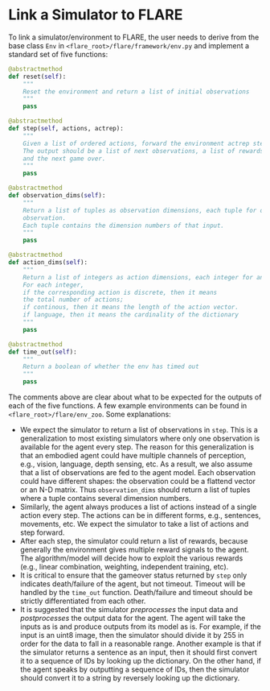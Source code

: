 # Link a Simulator to FLARE
To link a simulator/environment to FLARE, the user needs to derive from the base class `Env` in `<flare_root>/flare/framework/env.py` and implement a standard set of five functions:

```python
@abstractmethod
def reset(self):
    """
    Reset the environment and return a list of initial observations
    """
    pass

@abstractmethod
def step(self, actions, actrep):
    """
    Given a list of ordered actions, forward the environment actrep step.
    The output should be a list of next observations, a list of rewards,
    and the next game over.
    """
    pass

@abstractmethod
def observation_dims(self):
    """
    Return a list of tuples as observation dimensions, each tuple for one
    observation.
    Each tuple contains the dimension numbers of that input.
    """
    pass

@abstractmethod
def action_dims(self):
    """
    Return a list of integers as action dimensions, each integer for an action.
    For each integer,
    if the corresponding action is discrete, then it means
    the total number of actions;
    if continous, then it means the length of the action vector.
    if language, then it means the cardinality of the dictionary
    """
    pass

@abstractmethod
def time_out(self):
    """
    Return a boolean of whether the env has timed out
    """
    pass
```

The comments above are clear about what to be expected for the outputs of each of the five functions. A few example environments can be found in `<flare_root>/flare/env_zoo`. Some explanations:

* We expect the simulator to return a list of observations in `step`. This is a generalization to most existing simulators where only one observation is available for the agent every step. The reason for this generalization is that an embodied agent could have multiple channels of perception, e.g., vision, language, depth sensing, etc. As a result, we also assume that a list of observations are fed to the agent model. Each observation could have different shapes: the observation could be a flattend vector or an N-D matrix. Thus `observation_dims` should return a list of tuples where a tuple contains several dimension numbers.
* Similarly, the agent always produces a list of actions instead of a single action every step. The actions can be in different forms, e.g., sentences, movements, etc. We expect the simulator to take a list of actions and step forward.
* After each step, the simulator could return a list of rewards, because generally the environment gives multiple reward signals to the agent. The algorithm/model will decide how to exploit the various rewards (e.g., linear combination, weighting, independent training, etc).
* It is critical to ensure that the gameover status returned by `step` only indicates death/failure of the agent, but not timeout. Timeout will be handled by the `time_out` function. Death/failure and timeout should be strictly differentiated from each other.
* It is suggested that the simulator *preprocesses* the input data and *postprocesses* the output data for the agent. The agent will take the inputs as is and produce outputs from its model as is. For example, if the input is an uint8 image, then the simulator should divide it by 255 in order for the data to fall in a reasonable range. Another example is that if the simulator returns a sentence as an input, then it should first convert it to a sequence of IDs by looking up the dictionary. On the other hand, if the agent speaks by outputting a sequence of IDs, then the simulator should convert it to a string by reversely looking up the dictionary.
